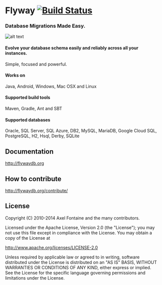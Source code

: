 # Flyway [![Build Status](https://travis-ci.org/flyway/flyway.png)](https://travis-ci.org/flyway/flyway)
### Database Migrations Made Easy.

![alt text](http://flywaydb.org/assets/logo/flyway-logo-transparent-300.png "Flyway")

#### Evolve your database schema easily and reliably across all your instances.
Simple, focused and powerful.

#### Works on
Java, Android, Windows, Mac OSX and Linux

#### Supported build tools
Maven, Gradle, Ant and SBT

#### Supported databases
Oracle, SQL Server, SQL Azure, DB2, MySQL, MariaDB, Google Cloud SQL, PostgreSQL, H2, Hsql, Derby, SQLite

## Documentation
http://flywaydb.org

## How to contribute
http://flywaydb.org/contribute/

## License
Copyright (C) 2010-2014 Axel Fontaine and the many contributors.

Licensed under the Apache License, Version 2.0 (the "License");
you may not use this file except in compliance with the License.
You may obtain a copy of the License at

http://www.apache.org/licenses/LICENSE-2.0

Unless required by applicable law or agreed to in writing, software
distributed under the License is distributed on an "AS IS" BASIS,
WITHOUT WARRANTIES OR CONDITIONS OF ANY KIND, either express or implied.
See the License for the specific language governing permissions and
limitations under the License.
